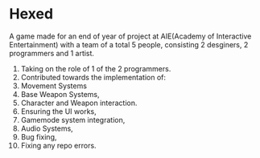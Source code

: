 # Hexed

A game made for an end of year of project at AIE(Academy of Interactive Entertainment) with a team of a total 5 people,
consisting 2 desginers, 2 programmers and 1 artist.

1. Taking on the role of 1 of the 2 programmers.
1. Contributed towards the implementation of:
1. Movement Systems
1. Base Weapon Systems,
1. Character and Weapon interaction.
1. Ensuring the UI works,
1. Gamemode system integration,
1. Audio Systems, 
1. Bug fixing,
1. Fixing any repo errors.
